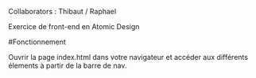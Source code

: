 Collaborators : Thibaut / Raphael

Exercice de front-end en Atomic Design

#Fonctionnement

Ouvrir la page index.html dans votre navigateur et accéder aux différents élements à partir de la barre de nav.

